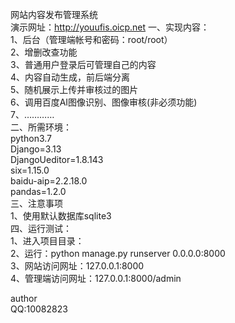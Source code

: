 网站内容发布管理系统<br>
演示网址：http://youufis.oicp.net 
一、实现内容：<br>
1、后台（管理端帐号和密码：root/root）<br>
2、增删改查功能<br>
3、普通用户登录后可管理自己的内容<br>
4、内容自动生成，前后端分离<br>
5、随机展示上传并审核过的图片<br>
6、调用百度AI图像识别、图像审核(非必须功能)<br>
7、…………<br>
二、所需环境：<br>
  python3.7<br>
  Django=3.13<br>
  DjangoUeditor=1.8.143<br>
  six=1.15.0 <br>
  baidu-aip=2.2.18.0<br>
  pandas=1.2.0<br>
三、注意事项<br>
1、使用默认数据库sqlite3<br>
四、运行测试：<br>
1、进入项目目录：<br>
2、运行：python manage.py runserver 0.0.0.0:8000<br>
3、网站访问网址：127.0.0.1:8000<br>
4、管理端访问网址：127.0.0.1:8000/admin<br>

author<br>
QQ:10082823<br>

